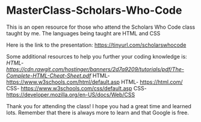 # MasterClass-Scholars-Who-Code

This is an open resource for those who attend the Scholars Who Code class taught by me.
The languages being taught are HTML and CSS

Here is the link to the presentation:
https://tinyurl.com/scholarswhocode

Some additional resources to help you further your coding knowledge is:
*HTML- https://cdn.rawgit.com/hostinger/banners/2d7a9209/tutorials/pdf/The-Complete-HTML-Cheat-Sheet.pdf*
HTML- https://www.w3schools.com/html/default.asp
HTML- https://html.com/
CSS- https://www.w3schools.com/css/default.asp
CSS- https://developer.mozilla.org/en-US/docs/Web/CSS

Thank you for attending the class! I hope you had a great time and learned lots. 
Remember that there is always more to learn and that Google is free.
